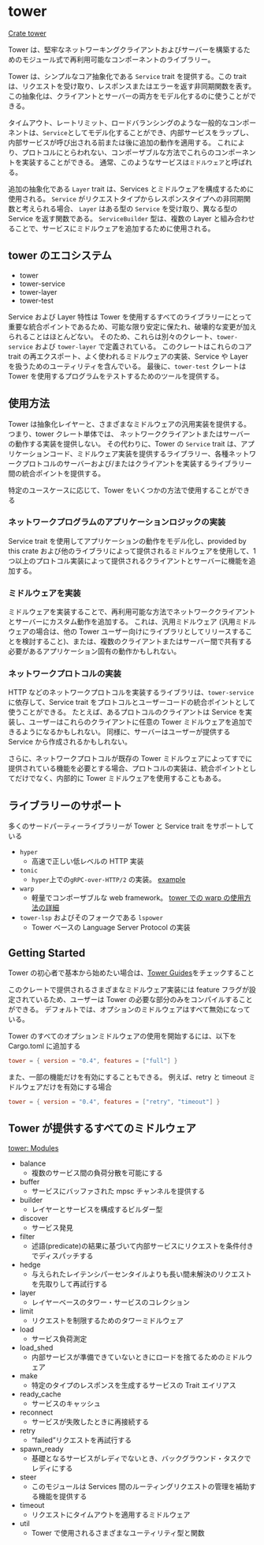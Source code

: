 # tower

[Crate tower](https://docs.rs/tower/latest/tower/)

Tower は、堅牢なネットワーキングクライアントおよびサーバーを構築するためのモジュール式で再利用可能なコンポーネントのライブラリー。

Tower は、シンプルなコア抽象化である `Service` trait を提供する。この trait は、リクエストを受け取り、レスポンスまたはエラーを返す非同期関数を表す。 この抽象化は、クライアントとサーバーの両方をモデル化するのに使うことができる。

タイムアウト、レートリミット、ロードバランシングのような一般的なコンポーネントは、`Service`としてモデル化することができ、内部サービスをラップし、内部サービスが呼び出される前または後に追加の動作を適用する。 これにより、プロトコルにとらわれない、コンポーザブルな方法でこれらのコンポーネントを実装することができる。 通常、このようなサービスは`ミドルウェア`と呼ばれる。

追加の抽象化である `Layer` trait は、Services とミドルウェアを構成するために使用される。 `Service` がリクエストタイプからレスポンスタイプへの非同期関数と考えられる場合、 `Layer` はある型の `Service` を受け取り、異なる型の Service を返す関数である。 `ServiceBuilder` 型は、複数の Layer と組み合わせることで、サービスにミドルウェアを追加するために使用される。

## tower のエコシステム

- tower
- tower-service
- tower-layer
- tower-test

Service および Layer 特性は Tower を使用するすべてのライブラリーにとって重要な統合ポイントであるため、可能な限り安定に保たれ、破壊的な変更が加えられることはほとんどない。 そのため、これらは別々のクレート、`tower-service` および `tower-layer` で定義されている。 このクレートはこれらのコア trait の再エクスポート、よく使われるミドルウェアの実装、Service や Layer を扱うためのユーティリティを含んでいる。 最後に、`tower-test` クレートは Tower を使用するプログラムをテストするためのツールを提供する。

## 使用方法

Tower は抽象化レイヤーと、さまざまなミドルウェアの汎用実装を提供する。 つまり、tower クレート単体では、 ネットワーククライアントまたはサーバーの動作する実装を提供しない。 その代わりに、Tower の `Service` trait は、アプリケーションコード、ミドルウェア実装を提供するライブラリー、各種ネットワークプロトコルのサーバーおよび/またはクライアントを実装するライブラリー間の統合ポイントを提供する。

特定のユースケースに応じて、Tower をいくつかの方法で使用することができる

### ネットワークプログラムのアプリケーションロジックの実装

Service trait を使用してアプリケーションの動作をモデル化し、provided by this crate および他のライブラリによって提供されるミドルウェアを使用して、1 つ以上のプロトコル実装によって提供されるクライアントとサーバーに機能を追加する。

### ミドルウェアを実装

ミドルウェアを実装することで、再利用可能な方法でネットワーククライアントとサーバーにカスタム動作を追加する。 これは、汎用ミドルウェア (汎用ミドルウェアの場合は、他の Tower ユーザー向けにライブラリとしてリリースすることを検討すること)、または、複数のクライアントまたはサーバー間で共有する必要があるアプリケーション固有の動作かもしれない。

### ネットワークプロトコルの実装

HTTP などのネットワークプロトコルを実装するライブラリは、`tower-service` に依存して、Service trait をプロトコルとユーザーコードの統合ポイントとして使うことができる。 たとえば、あるプロトコルのクライアントは Service を実装し、ユーザーはこれらのクライアントに任意の Tower ミドルウェアを追加できるようになるかもしれない。 同様に、サーバーはユーザーが提供する Service から作成されるかもしれない。

さらに、ネットワークプロトコルが既存の Tower ミドルウェアによってすでに提供されている機能を必要とする場合、プロトコルの実装は、統合ポイントとしてだけでなく、内部的に Tower ミドルウェアを使用することもある。

## ライブラリーのサポート

多くのサードパーティーライブラリーが Tower と Service trait をサポートしている

- `hyper`
  - 高速で正しい低レベルの HTTP 実装
- `tonic`
  - `hyper`上での`gRPC-over-HTTP/2` の実装。 [example](https://github.com/hyperium/tonic/tree/master/examples/src/tower)
- `warp`
  - 軽量でコンポーザブルな web framework。 [tower での warp の使用方法の詳細](https://docs.rs/warp/0.3.7/warp/fn.service.html)
- `tower-lsp` およびそのフォークである `lspower`
  - Tower ベースの Language Server Protocol の実装

## Getting Started

Tower の初心者で基本から始めたい場合は、[Tower Guides](https://github.com/tower-rs/tower/tree/master/guides)をチェックすること

このクレートで提供されるさまざまなミドルウェア実装には feature フラグが設定されているため、ユーザーは Tower の必要な部分のみをコンパイルすることができる。 デフォルトでは、オプションのミドルウェアはすべて無効になっている。

Tower のすべてのオプションミドルウェアの使用を開始するには、以下を Cargo.toml に追加する

```toml
tower = { version = "0.4", features = ["full"] }
```

また、一部の機能だけを有効にすることもできる。 例えば、retry と timeout ミドルウェアだけを有効にする場合

```toml
tower = { version = "0.4", features = ["retry", "timeout"] }
```

## Tower が提供するすべてのミドルウェア

[tower: Modules](https://docs.rs/tower/latest/tower/#modules)

- balance
  - 複数のサービス間の負荷分散を可能にする
- buffer
  - サービスにバッファされた mpsc チャンネルを提供する
- builder
  - レイヤーとサービスを構成するビルダー型
- discover
  - サービス発見
- filter
  - 述語(predicate)の結果に基づいて内部サービスにリクエストを条件付きでディスパッチする
- hedge
  - 与えられたレイテンシパーセンタイルよりも長い間未解決のリクエストを先取りして再試行する
- layer
  - レイヤーベースのタワー・サービスのコレクション
- limit
  - リクエストを制限するためのタワーミドルウェア
- load
  - サービス負荷測定
- load_shed
  - 内部サービスが準備できていないときにロードを捨てるためのミドルウェア
- make
  - 特定のタイプのレスポンスを生成するサービスの Trait エイリアス
- ready_cache
  - サービスのキャッシュ
- reconnect
  - サービスが失敗したときに再接続する
- retry
  - “failed”リクエストを再試行する
- spawn_ready
  - 基礎となるサービスがレディでないとき、バックグラウンド・タスクでレディにする
- steer
  - このモジュールは Services 間のルーティングリクエストの管理を補助する機能を提供する
- timeout
  - リクエストにタイムアウトを適用するミドルウェア
- util
  - Tower で使用されるさまざまなユーティリティ型と関数
